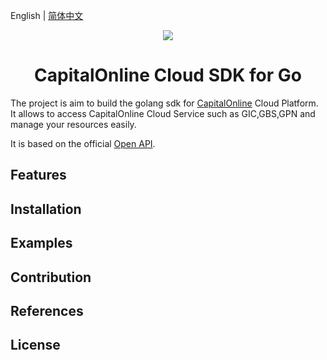 
English | [简体中文](README-CN.md)

<p align="center">
<a href=" https://www.alibabacloud.com"><img src="https://www.capitalonline.net/templets/default/icon/logo_header.png"></a>
</p>

<h1 align="center">CapitalOnline Cloud SDK for Go</h1>

The project is aim to build the golang sdk for [CapitalOnline](https://www.capitalonline.net) Cloud Platform. It allows to access CapitalOnline Cloud Service such as GIC,GBS,GPN and manage your resources easily.

It is based on the official [Open API](https://github.com/capitalonline/openapi/blob/master/README.md).

## Features

## Installation

## Examples

## Contribution

## References

## License
